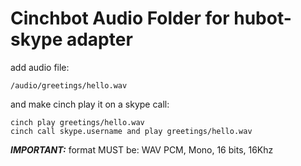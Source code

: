 Cinchbot Audio Folder for hubot-skype adapter
======================

add audio file:

```
/audio/greetings/hello.wav
```

and make cinch play it on a skype call:

```
cinch play greetings/hello.wav
cinch call skype.username and play greetings/hello.wav
```

***IMPORTANT:*** format MUST be: WAV PCM, Mono, 16 bits, 16Khz
